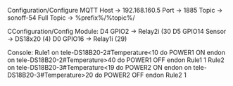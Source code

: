 Configuration/Configure MQTT
Host              -> 192.168.160.5
Port              -> 1885
Topic             -> sonoff-54
Full Topic        -> %prefix%/%topic%/

CConfiguration/Config Module:
D4 GPIO2         -> Relay2i (30
D5 GPIO14 Sensor -> DS18x20 (4)
D0 GPIO16        -> Relay1i (29)

Console:
Rule1 on tele-DS18B20-2#Temperature<10 do POWER1 ON endon on tele-DS18B20-2#Temperature>40 do POWER1 OFF endon
Rule1 1
Rule2 on tele-DS18B20-3#Temperature<19 do POWER2 ON endon on tele-DS18B20-3#Temperature>20 do POWER2 OFF endon
Rule2 1
